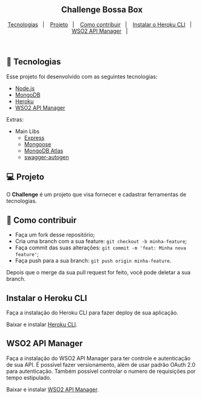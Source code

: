 <h2 align="center">
  <br/>
  Challenge Bossa Box
</h2>

<p align="center">
  <a href="#rocket-tecnologias">Tecnologias</a>&nbsp;&nbsp;&nbsp;|&nbsp;&nbsp;&nbsp;
  <a href="#-projeto">Projeto</a>&nbsp;&nbsp;&nbsp;|&nbsp;&nbsp;&nbsp;
  <a href="#-como-contribuir">Como contribuir</a>&nbsp;&nbsp;&nbsp;|&nbsp;&nbsp;&nbsp;
  <a href="#instalar-o-heroku-cli">Instalar o Heroku CLI</a>&nbsp;&nbsp;&nbsp;|&nbsp;&nbsp;&nbsp;
  <a href="#wso2-api-manager">WSO2 API Manager</a>&nbsp;&nbsp;&nbsp;|&nbsp;&nbsp;&nbsp;
</p>

<br>

## :rocket: Tecnologias

Esse projeto foi desenvolvido com as seguintes tecnologias:

- [Node.js](https://nodejs.org/en/)
- [MongoDB](https://www.mongodb.com/)
- [Heroku](https://www.heroku.com/)
- [WSO2 API Manager](https://wso2.com/api-management/)

Extras:

- Main Libs
  - [Express](https://expressjs.com/pt-br/)
  - [Mongoose](https://mongoosejs.com/)
  - [MongoDB Atlas](https://www.mongodb.com/cloud/atlas)
  - [swagger-autogen](https://npmjs.com/package/swagger-autogen)

## 💻 Projeto

O **Challenge** é um projeto que visa fornecer e cadastrar ferramentas de tecnologias.

## 🤔 Como contribuir

- Faça um fork desse repositório;
- Cria uma branch com a sua feature: `git checkout -b minha-feature`;
- Faça commit das suas alterações: `git commit -m 'feat: Minha nova feature'`;
- Faça push para a sua branch: `git push origin minha-feature`.

Depois que o merge da sua pull request for feito, você pode deletar a sua branch.

## Instalar o Heroku CLI
Faça a instalação do Heroku CLI para fazer deploy de sua aplicação.

Baixar e instalar [Heroku CLI](https://devcenter.heroku.com/articles/heroku-command-line).

## WSO2 API Manager
Faça a instalação do WSO2 API Manager para ter controle e autenticação de sua API. É possível fazer versionamento, além de usar padrão OAuth 2.0 para autenticação. Também possível controlar o numero de requisições por tempo estipulado.

Baixar e instalar [WSO2 API Manager](https://wso2.com/api-management/).
